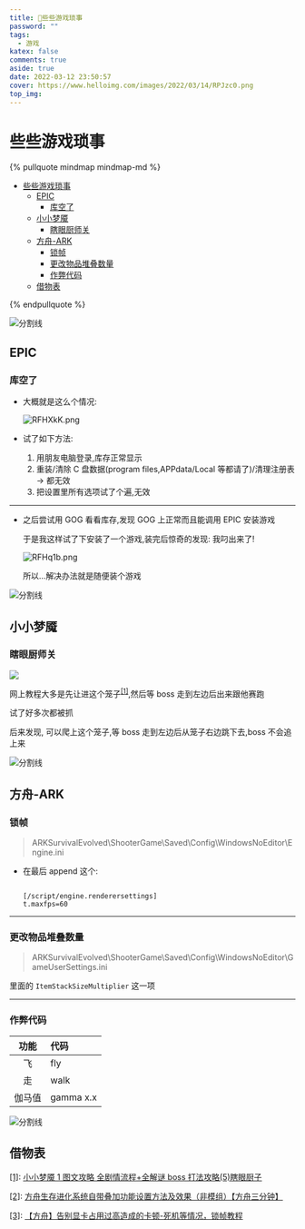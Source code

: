 ```yaml
---
title: 🥳些些游戏琐事
password: ""
tags:
  - 游戏
katex: false
comments: true
aside: true
date: 2022-03-12 23:50:57
cover: https://www.helloimg.com/images/2022/03/14/RPJzc0.png
top_img:
---
```


# 些些游戏琐事

<!--
 * @?: *********************************************************************
 * @Author: Weidows
 * @LastEditors: Weidows
 * @LastEditTime: 2022-05-07 10:19:44
 * @FilePath: \Blog-private\source\_posts\life\game.md
 * @Description:
 * @!: *********************************************************************
-->

{% pullquote mindmap mindmap-md %}

- [些些游戏琐事](#些些游戏琐事)
  - [EPIC](#epic)
    - [库空了](#库空了)
  - [小小梦魇](#小小梦魇)
    - [瞎眼厨师关](#瞎眼厨师关)
  - [方舟-ARK](#方舟-ark)
    - [锁帧](#锁帧)
    - [更改物品堆叠数量](#更改物品堆叠数量)
    - [作弊代码](#作弊代码)
  - [借物表](#借物表)

{% endpullquote %}

<a>![分割线](https://fastly.jsdelivr.net/gh/Weidows/Images/img/divider.png)</a>

## EPIC

### 库空了

- 大概就是这么个情况:

  ![RFHXkK.png](https://www.helloimg.com/images/2022/03/12/RFHXkK.png)

- 试了如下方法:

  1. 用朋友电脑登录,库存正常显示
  2. 重装/清除 C 盘数据(program files,APPdata/Local 等都请了)/清理注册表 -> 都无效
  3. 把设置里所有选项试了个遍,无效

---

- 之后尝试用 GOG 看看库存,发现 GOG 上正常而且能调用 EPIC 安装游戏

  于是我这样试了下安装了一个游戏,装完后惊奇的发现: 我叼出来了!

  ![RFHq1b.png](https://www.helloimg.com/images/2022/03/13/RFHq1b.png)

  所以...解决办法就是随便装个游戏

<a>![分割线](https://fastly.jsdelivr.net/gh/Weidows/Images/img/divider.png)</a>

## 小小梦魇

### 瞎眼厨师关

![](https://www.helloimg.com/images/2022/03/28/RqmsTz.png)

网上教程大多是先让进这个笼子<sup id='cite_ref-1'>[\[1\]](#cite_note-1)</sup>,然后等 boss 走到左边后出来跟他赛跑

试了好多次都被抓

后来发现, 可以爬上这个笼子,等 boss 走到左边后从笼子右边跳下去,boss 不会追上来

<a>![分割线](https://fastly.jsdelivr.net/gh/Weidows/Images/img/divider.png)</a>

## 方舟-ARK

### 锁帧

> ARKSurvivalEvolved\ShooterGame\Saved\Config\WindowsNoEditor\Engine.ini

- 在最后 append 这个:

  ```

  [/script/engine.renderersettings]
  t.maxfps=60
  ```

---

### 更改物品堆叠数量

> ARKSurvivalEvolved\ShooterGame\Saved\Config\WindowsNoEditor\GameUserSettings.ini

里面的 `ItemStackSizeMultiplier` 这一项

---

### 作弊代码

|  功能  | 代码      |
| :----: | :-------- |
|   飞   | fly       |
|   走   | walk      |
| 伽马值 | gamma x.x |

<a>![分割线](https://fastly.jsdelivr.net/gh/Weidows/Images/img/divider.png)</a>

## 借物表

<a name='cite_note-1' href='#cite_ref-1'>[1]</a>: [小小梦魇 1 图文攻略 全剧情流程+全解谜 boss 打法攻略(5)瞎眼厨子](http://www.wyaq.com/youxi/gonglue/8142_5.html)

<a name='cite_note-2' href='#cite_ref-2'>[2]</a>: [方舟生存进化系统自带叠加功能设置方法及效果（非模组）【方舟三分钟】](https://www.bilibili.com/video/BV1mf4y1X7na)

<a name='cite_note-3' href='#cite_ref-3'>[3]</a>: [【方舟】告别显卡占用过高造成的卡顿-死机等情况，锁帧教程](https://www.bilibili.com/video/BV14V411z7NY)
